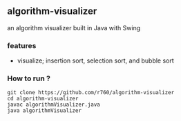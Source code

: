 ## algorithm-visualizer
an algorithm visualizer built in Java with Swing

### features
- visualize; insertion sort, selection sort, and bubble sort

### How to run ?
```
git clone https://github.com/r760/algorithm-visualizer
cd algorithm-visualizer
javac algorithmVisualizer.java
java algorithmVisualizer
```
